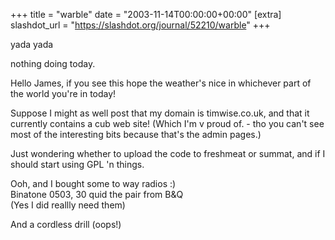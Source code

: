 +++
title = "warble"
date = "2003-11-14T00:00:00+00:00"
[extra]
slashdot_url = "https://slashdot.org/journal/52210/warble"
+++

<p>yada yada</p>
<p>nothing doing today.</p>
<p>Hello James, if you see this hope the weather's nice in whichever part of the world you're in today!</p>
<p>Suppose I might as well post that my domain is timwise.co.uk, and that it currently contains a cub web site! (Which I'm v proud of. - tho you can't see most of the interesting bits because that's the admin pages.)</p>
<p>Just wondering whether to upload the code to freshmeat or summat, and if I should start using GPL 'n things.</p>
<p>Ooh, and I bought some to way radios<nobr> </nobr>:)<br>Binatone 0503, 30 quid the pair from B&amp;Q<br>(Yes I did reallly need them)</p>
<p>And a cordless drill (oops!)</p>

